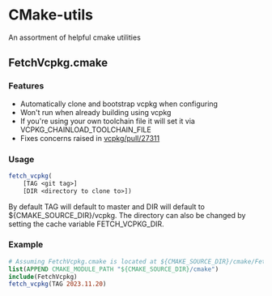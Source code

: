 # CMake-utils
An assortment of helpful cmake utilities

## FetchVcpkg.cmake
### Features
- Automatically clone and bootstrap vcpkg when configuring
- Won't run when already building using vcpkg
- If you're using your own toolchain file it will set it via VCPKG_CHAINLOAD_TOOLCHAIN_FILE
- Fixes concerns raised in [vcpkg/pull/27311](https://github.com/microsoft/vcpkg/pull/27311)
### Usage
```cmake
fetch_vcpkg(
    [TAG <git tag>]
    [DIR <directory to clone to>])
```
By default TAG will default to master and DIR will default to ${CMAKE_SOURCE_DIR}/vcpkg.
The directory can also be changed by setting the cache variable FETCH_VCPKG_DIR.

### Example
```cmake
# Assuming FetchVcpkg.cmake is located at ${CMAKE_SOURCE_DIR}/cmake/FetchVcpkg.cmake
list(APPEND CMAKE_MODULE_PATH "${CMAKE_SOURCE_DIR}/cmake")
include(FetchVcpkg)
fetch_vcpkg(TAG 2023.11.20)
```